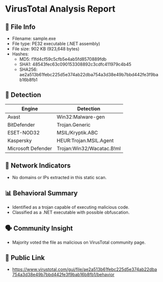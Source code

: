 # VirusTotal Analysis Report

## 📁 File Info
- Filename: sample.exe
- File type: PE32 executable (.NET assembly)
- File size: 902 KB (923,648 bytes)
- Hashes:
  - MD5: f1fd4cf59c5cfb5e4ab5fd8570889fdb
  - SHA1: 48543fec63c090153308892c3cdfc411979c4b45
  - SHA256: ae2a513b61febc225d5e374ab22dba754a3d38e49b7bbd442fe3f9bab16b8fb1

## 🧪 Detection
| Engine            | Detection                  |
|-------------------|----------------------------|
| Avast             | Win32:Malware-gen          |
| BitDefender       | Trojan.Generic             |
| ESET-NOD32        | MSIL/Kryptik.ABC           |
| Kaspersky         | HEUR:Trojan.MSIL.Agent     |
| Microsoft Defender| Trojan:Win32/Wacatac.B!ml  |

## 📡 Network Indicators
- No domains or IPs extracted in this static scan.

## 📊 Behavioral Summary
- Identified as a trojan capable of executing malicious code.
- Classified as a .NET executable with possible obfuscation.

## 🗣️ Community Insight
- Majority voted the file as malicious on VirusTotal community page.

## 🔐 Public Link
- https://www.virustotal.com/gui/file/ae2a513b61febc225d5e374ab22dba754a3d38e49b7bbd442fe3f9bab16b8fb1/behavior


